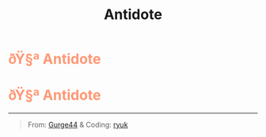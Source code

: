 ﻿---
lang: en-US
title: Antidote
prev: 
next: Avenger
---
# <font color=#ff9876>ðŸ§ª <b>Antidote</b></font> <Badge text="Mixed" type="tip" vertical="middle"/>
# <font color=#ff9876>ðŸ§ª <b>Antidote</b></font> <Badge text="Mixed" type="tip" vertical="middle"/>
---

> From: [Gurge44](#) & Coding: [ryuk](#)

